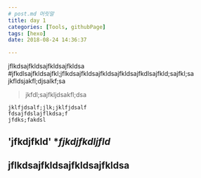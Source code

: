 ```yaml
---
# post.md 머릿말
title: day 1
categories: [Tools, githubPage]
tags: [hexo]
date: 2018-08-24 14:36:37

---
```


jflkdsajfkldsajfkldsajfkldsa
#jfkdlsajfkldsajfkl;jflkdsajfkldsajfkldsajfkldsajfkdlsajfkld;sajfkl;sa
jkfldsjakfl;djsalkf;sa
>jkfdl;sajfkljdsakfl;dsa
~~~
jklfjdsalf;jlk;jklfjdsalf
fdsajfdslajflkdsa;f
jfdks;fakdsl
~~~

'jfkdjfkld'
**fjkdjfkdljfld*
---
jflkdsajfkldsajfkldsajfkldsa
---
